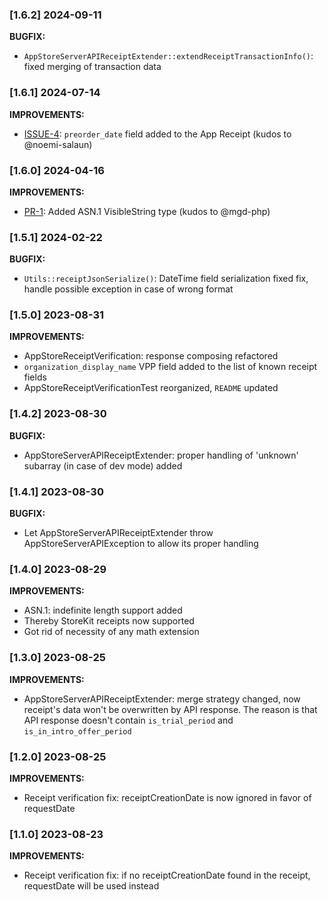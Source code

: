 ### [1.6.2] 2024-09-11

**BUGFIX:**

- `AppStoreServerAPIReceiptExtender::extendReceiptTransactionInfo()`: fixed merging of transaction data

### [1.6.1] 2024-07-14

**IMPROVEMENTS:**

- [ISSUE-4](https://github.com/readdle/app-store-receipt-verification/issues/4): `preorder_date` field added to the App Receipt (kudos to @noemi-salaun)

### [1.6.0] 2024-04-16

**IMPROVEMENTS:**

- [PR-1](https://github.com/readdle/app-store-receipt-verification/pull/1): Added ASN.1 VisibleString type (kudos to @mgd-php)

### [1.5.1] 2024-02-22

**BUGFIX:**

- `Utils::receiptJsonSerialize()`: DateTime field serialization fixed fix, handle possible exception in case of wrong format

### [1.5.0] 2023-08-31

**IMPROVEMENTS:**

- AppStoreReceiptVerification: response composing refactored
- `organization_display_name` VPP field added to the list of known receipt fields
- AppStoreReceiptVerificationTest reorganized, `README` updated

### [1.4.2] 2023-08-30

**BUGFIX:**

- AppStoreServerAPIReceiptExtender: proper handling of 'unknown' subarray (in case of dev mode) added

### [1.4.1] 2023-08-30

**BUGFIX:**

- Let AppStoreServerAPIReceiptExtender throw AppStoreServerAPIException to allow its proper handling

### [1.4.0] 2023-08-29

**IMPROVEMENTS:**

- ASN.1: indefinite length support added
- Thereby StoreKit receipts now supported
- Got rid of necessity of any math extension

### [1.3.0] 2023-08-25

**IMPROVEMENTS:**

- AppStoreServerAPIReceiptExtender: merge strategy changed, now receipt's data won't be overwritten by API response. The reason is that API response doesn't contain `is_trial_period` and `is_in_intro_offer_period`

### [1.2.0] 2023-08-25

**IMPROVEMENTS:**

- Receipt verification fix: receiptCreationDate is now ignored in favor of requestDate

### [1.1.0] 2023-08-23

**IMPROVEMENTS:**

- Receipt verification fix: if no receiptCreationDate found in the receipt, requestDate will be used instead
